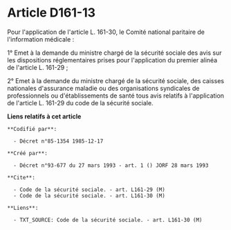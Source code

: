 # Article D161-13

Pour l'application de l'article L. 161-30, le Comité national paritaire de l'information médicale :

1° Emet à la demande du ministre chargé de la sécurité sociale des avis sur les dispositions réglementaires prises pour
l'application du premier alinéa de l'article L. 161-29 ;

2° Emet à la demande du ministre chargé de la sécurité sociale, des caisses nationales d'assurance maladie ou des
organisations syndicales de professionnels ou d'établissements de santé tous avis relatifs à l'application de l'article L.
161-29 du code de la sécurité sociale.

**Liens relatifs à cet article**

	**Codifié par**:

	  - Décret n°85-1354 1985-12-17

	**Créé par**:

	  - Décret n°93-677 du 27 mars 1993 - art. 1 () JORF 28 mars 1993

	**Cite**:

	  - Code de la sécurité sociale. - art. L161-29 (M)
	  - Code de la sécurité sociale. - art. L161-30 (M)

	**Liens**:

	  - TXT_SOURCE: Code de la sécurité sociale. - art. L161-30 (M)
